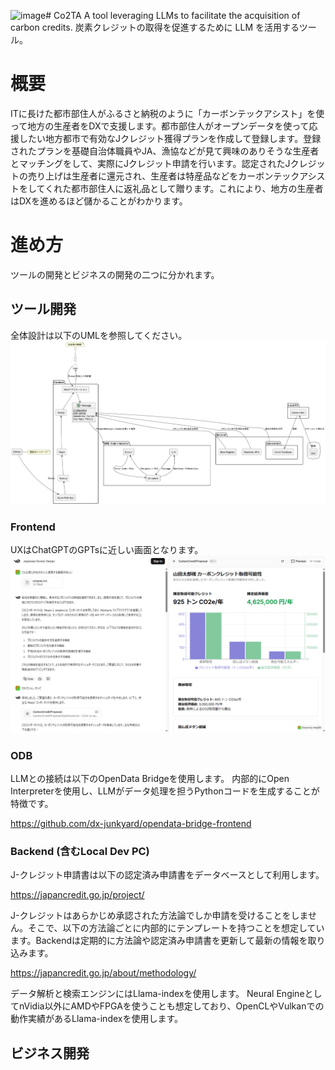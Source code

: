 ![image](https://github.com/user-attachments/assets/1df35ca3-532d-4c9e-a1cd-949fb4f4fe0a)# Co2TA
A tool leveraging LLMs to facilitate the acquisition of carbon credits.
炭素クレジットの取得を促進するために LLM を活用するツール。

# 概要
ITに長けた都市部住人がふるさと納税のように「カーボンテックアシスト」を使って地方の生産者をDXで支援します。都市部住人がオープンデータを使って応援したい地方都市で有効なJクレジット獲得プランを作成して登録します。登録されたプランを基礎自治体職員やJA、漁協などが見て興味のありそうな生産者とマッチングをして、実際にJクレジット申請を行います。認定されたJクレジットの売り上げは生産者に還元され、生産者は特産品などをカーボンテックアシストをしてくれた都市部住人に返礼品として贈ります。これにより、地方の生産者はDXを進めるほど儲かることがわかります。


# 進め方
ツールの開発とビジネスの開発の二つに分かれます。

## ツール開発
全体設計は以下のUMLを参照してください。
![image](UML/Co2TA20240902.png)


### Frontend
UXはChatGPTのGPTsに近しい画面となります。
![image](20240824_Sample.png)


### ODB
LLMとの接続は以下のOpenData Bridgeを使用します。
内部的にOpen Interpreterを使用し、LLMがデータ処理を担うPythonコードを生成することが特徴です。


https://github.com/dx-junkyard/opendata-bridge-frontend


### Backend (含むLocal Dev PC)
J-クレジット申請書は以下の認定済み申請書をデータベースとして利用します。

https://japancredit.go.jp/project/


J-クレジットはあらかじめ承認された方法論でしか申請を受けることをしません。そこで、以下の方法論ごとに内部的にテンプレートを持つことを想定しています。Backendは定期的に方法論や認定済み申請書を更新して最新の情報を取り込みます。

https://japancredit.go.jp/about/methodology/


データ解析と検索エンジンにはLlama-indexを使用します。
Neural EngineとしてnVidia以外にAMDやFPGAを使うことも想定しており、OpenCLやVulkanでの動作実績があるLlama-indexを使用します。




## ビジネス開発
